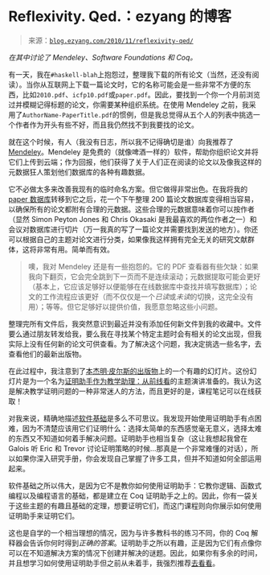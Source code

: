 <!--yml

category: 未分类

date: 2024-07-01 18:18:02

-->

# Reflexivity. Qed.：ezyang 的博客

> 来源：[`blog.ezyang.com/2010/11/reflexivity-qed/`](http://blog.ezyang.com/2010/11/reflexivity-qed/)

*在其中讨论了 Mendeley、Software Foundations 和 Coq。*

有一天，我在`#haskell-blah`上抱怨过，整理我下载的所有论文（当然，还没有阅读）。当你从互联网上下载一篇论文时，它的名称可能会是一些非常不方便的东西，比如`2010.pdf`、`icfp10.pdf`或`paper.pdf`。因此，要找到一个你一个月前浏览过并模糊记得标题的论文，你需要某种组织系统。在使用 Mendeley 之前，我采用了`AuthorName-PaperTitle.pdf`的惯例，但是我总觉得从五个人的列表中挑选一个作者作为开头有些不好，而且我仍然找不到我要找的论文。

就在这个时候，有人（我没有日志，所以我不记得确切是谁）向我推荐了[Mendeley](http://www.mendeley.com/)。Mendeley 是免费的（就像啤酒一样的）软件，帮助你组织论文并将它们上传到云端；作为回报，他们获得了关于人们正在阅读的论文以及像我这样的元数据狂人策划他们数据库的各种有趣数据。

它不必做太多来改善我现有的临时命名方案。但它做得非常出色。在我将我的[paper 数据库](http://www.mendeley.com/groups/680221/edward-z-yang-s-paper-repository/overview/)转移到它之后，花一个下午整理 200 篇论文数据库变得相当容易，以确保所有的论文都附有合理的元数据。这些合理的元数据意味着你可以按作者（显然 Simon Peyton Jones 和 Chris Okasaki 是我最喜欢的两位作者之一）和会议对数据库进行切片（万一我真的写了一篇论文并需要找到发送的地方）。你还可以根据自己的主题对论文进行分类，如果像我这样拥有完全无关的研究文献群体，这将非常有用。简单而有效。

> 噢，我对 Mendeley 还是有一些抱怨的。它的 PDF 查看器有些欠缺：如果我向下翻页，它会完全跳到下一页而不是连续滚动；元数据提取可能会更好（基本上，它应该足够好以便能够在在线数据库中查找并填写数据库）；论文的工作流程应该更好（而不仅仅是一个*已读*或*未读*的切换，这完全没有用）；等等。但它足够好以提供价值，我愿意忽略这些小问题。

整理完所有文件后，我突然意识到最近并没有添加任何新文件到我的收藏中。文件要么通过朋友转发给我，要么我在寻找某个特定主题时会有相关的论文出现，但我实际上没有任何新的论文可供查看。为了解决这个问题，我决定挑选一些名字，去查看他们的最新出版物。

在此过程中，我注意到了[本杰明·皮尔斯的出版物](http://www.cis.upenn.edu/~bcpierce/papers/index.shtml#Recent)上的一个有趣的幻灯片。这份幻灯片是为一个名为[证明助手作为教学助理：从前线看](http://www.cis.upenn.edu/~bcpierce/papers/LambdaTA-ITP.pdf)的主题演讲准备的。我认为这是解决教学证明问题的一种非常迷人的方法，而且更好的是，课程笔记可以在线获取！

对我来说，精确地描述[软件基础](http://www.cis.upenn.edu/~bcpierce/sf/)是多么不可思议。我发现开始使用证明助手有点困难，因为不清楚应该用它们证明什么：选择太简单的东西感觉毫无意义，选择太难的东西又不知道如何着手解决问题。证明助手也相当复杂（这让我想起我曾在 Galois 听 Eric 和 Trevor 讨论证明策略的时候...那真是一个非常难懂的对话），所以如果你深入研究手册，你会发现自己掌握了许多工具，但并不知道如何全部运用起来。

软件基础之所以伟大，是因为它不是教你如何使用证明助手：它教你逻辑、函数式编程以及编程语言的基础，都是建立在 Coq 证明助手之上的。因此，你有一袋关于这些主题的有趣且基础的定理，想要证明它们，而这门课程则向你展示如何使用证明助手来证明它们。

这也是自学的一个相当理想的情况，因为与许多教科书的练习不同，你的 Coq 解释器会告诉你何时得到*正确的答案*。证明助手之所以有趣，正是因为它们有点像你可以在不知道解决方案的情况下创建并解决的谜题。因此，如果你有多余的时间，并且想学习如何使用证明助手但之前从未着手，我强烈推荐[去看看](http://www.cis.upenn.edu/~bcpierce/sf/)。
